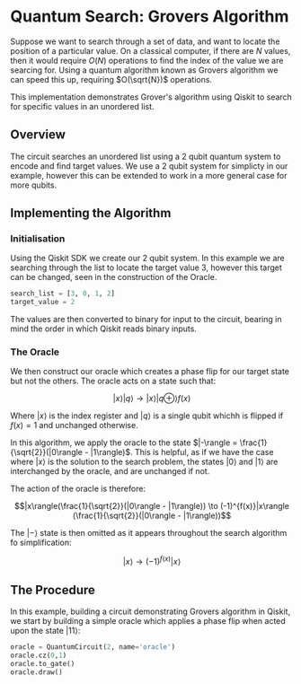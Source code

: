 # Quantum Search: Grovers Algorithm

Suppose we want to search through a set of data, and want to locate the position of a particular value. On a classical computer, if there are $N$ values, then it would require $O(N)$ operations to find the index of the value we are searcing for. Using a quantum algorithm known as Grovers algorithm we can speed this up, requiring $O(\sqrt{N})$ operations.

This implementation demonstrates Grover's algorithm using Qiskit to search for specific values in an unordered list.

## Overview

The circuit searches an unordered list using a 2 qubit quantum system to encode and find target values. We use a 2 qubit system for simplicty in our example, however this can be extended to work in a more general case for more qubits.

## Implementing the Algorithm

### Initialisation

Using the Qiskit SDK we create our 2 qubit system. In this example we are searching through the list to locate the target value 3, however this target can be changed, seen in the construction of the Oracle.

```python
search_list = [3, 0, 1, 2]
target_value = 2
```
 The values are then converted to binary for input to the circuit, bearing in mind the order in which Qiskit reads binary inputs.

 
### The Oracle

We then construct our oracle which creates a phase flip for our target state but not the others. The oracle acts on a state such that:

$$|x\rangle|q\rangle \to |x\rangle|q \oplus \rangle f(x)$$

Where $|x\rangle$ is the index register and $|q\rangle$ is a single qubit whichh is flipped if $f(x) = 1$ and unchanged otherwise.


In this algorithm, we apply the oracle to the state $|-\rangle = \frac{1}{\sqrt{2}}(|0\rangle - |1\rangle)$. This is helpful, as if we have the case where $|x\rangle$ is the solution to the search problem, the states $|0\rangle$ and $|1\rangle$ are interchanged by the oracle, and are unchanged if not.

The action of the oracle is therefore:

$$|x\rangle(\frac{1}{\sqrt{2}}(|0\rangle - |1\rangle)) \to (-1)^{f(x)}|x\rangle (\frac{1}{\sqrt{2}}(|0\rangle - |1\rangle))$$


The $|-\rangle$ state is then omitted as it appears throughout the search algorithm fo simplification:

$$|x\rangle\to (-1)^{f(x)}|x\rangle$$

## The Procedure

In this example, building a circuit demonstrating Grovers algorithm in Qiskit, we start by building a simple oracle which applies a phase flip when acted upon the state $|11\rangle$:

```python
oracle = QuantumCircuit(2, name='oracle')
oracle.cz(0,1)
oracle.to_gate()
oracle.draw()
```
